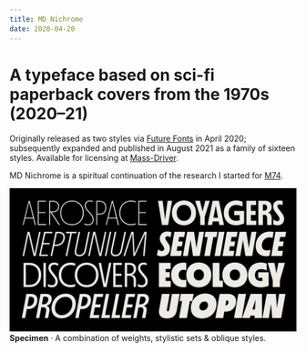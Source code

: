 ```yaml
---
title: MD Nichrome
date: 2020-04-20
---
```

# A typeface based on sci-fi paperback covers from the 1970s (2020–21)

Originally released as two styles via [Future Fonts](https://www.futurefonts.xyz) in April 2020; subsequently expanded and published in August 2021 as a family of sixteen styles. Available for licensing at [Mass-Driver](https://mass-driver.com/typefaces/md-nichrome).

MD Nichrome is a spiritual continuation of the research I started for [M74](./m74).

![MD Nichrome](/media/md_nichrome-overview.png)
__Specimen__ · A combination of weights, stylistic sets & oblique styles.